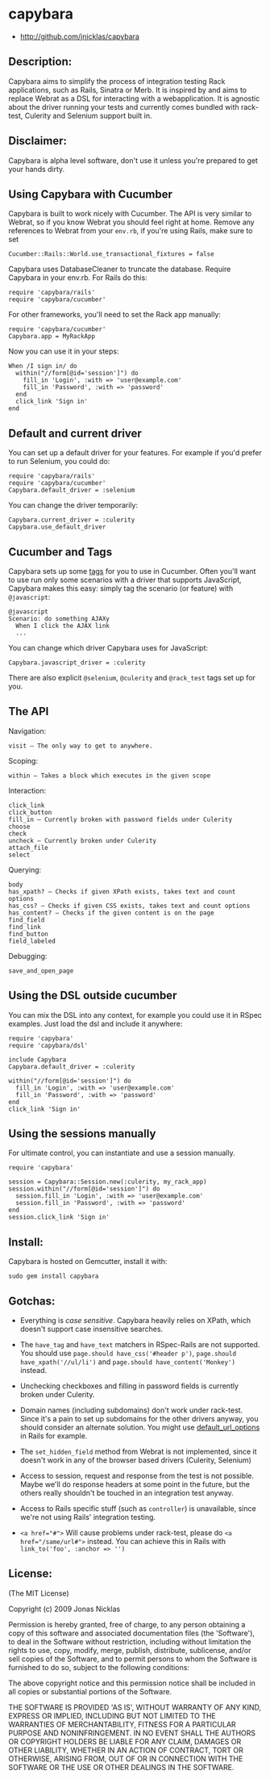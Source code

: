 # capybara

* http://github.com/jnicklas/capybara

## Description:

Capybara aims to simplify the process of integration testing Rack applications,
such as Rails, Sinatra or Merb. It is inspired by and aims to replace Webrat as
a DSL for interacting with a webapplication. It is agnostic about the driver
running your tests and currently comes bundled with rack-test, Culerity and
Selenium support built in.

## Disclaimer:

Capybara is alpha level software, don't use it unless you're prepared to get
your hands dirty.

## Using Capybara with Cucumber

Capybara is built to work nicely with Cucumber. The API is very similar to
Webrat, so if you know Webrat you should feel right at home. Remove any
references to Webrat from your `env.rb`, if you're using Rails, make sure to set

    Cucumber::Rails::World.use_transactional_fixtures = false

Capybara uses DatabaseCleaner to truncate the database. Require Capybara in your
env.rb. For Rails do this:

    require 'capybara/rails'
    require 'capybara/cucumber'

For other frameworks, you'll need to set the Rack app manually:

    require 'capybara/cucumber'
    Capybara.app = MyRackApp

Now you can use it in your steps:

    When /I sign in/ do
      within("//form[@id='session']") do
        fill_in 'Login', :with => 'user@example.com'
        fill_in 'Password', :with => 'password'
      end
      click_link 'Sign in'
    end

## Default and current driver

You can set up a default driver for your features. For example if you'd prefer
to run Selenium, you could do:

    require 'capybara/rails'
    require 'capybara/cucumber'
    Capybara.default_driver = :selenium

You can change the driver temporarily:

    Capybara.current_driver = :culerity
    Capybara.use_default_driver

## Cucumber and Tags

Capybara sets up some [tags](http://wiki.github.com/aslakhellesoy/cucumber/tags)
for you to use in Cucumber. Often you'll want to use run only some scenarios
with a driver that supports JavaScript, Capybara makes this easy: simply tag the
scenario (or feature) with `@javascript`:

    @javascript
    Scenario: do something AJAXy
      When I click the AJAX link
      ...

You can change which driver Capybara uses for JavaScript:

    Capybara.javascript_driver = :culerity

There are also explicit `@selenium`, `@culerity` and `@rack_test` tags set up
for you.

## The API

Navigation:

    visit – The only way to get to anywhere.

Scoping:

    within – Takes a block which executes in the given scope

Interaction:

    click_link
    click_button
    fill_in – Currently broken with password fields under Culerity
    choose
    check
    uncheck – Currently broken under Culerity
    attach_file
    select

Querying:

    body
    has_xpath? – Checks if given XPath exists, takes text and count options
    has_css? – Checks if given CSS exists, takes text and count options
    has_content? – Checks if the given content is on the page
    find_field
    find_link
    find_button
    field_labeled

Debugging:

    save_and_open_page

## Using the DSL outside cucumber

You can mix the DSL into any context, for example you could use it in RSpec
examples. Just load the dsl and include it anywhere:

    require 'capybara'
    require 'capybara/dsl'

    include Capybara
    Capybara.default_driver = :culerity

    within("//form[@id='session']") do
      fill_in 'Login', :with => 'user@example.com'
      fill_in 'Password', :with => 'password'
    end
    click_link 'Sign in'

## Using the sessions manually

For ultimate control, you can instantiate and use a session manually.

    require 'capybara'

    session = Capybara::Session.new(:culerity, my_rack_app)
    session.within("//form[@id='session']") do
      session.fill_in 'Login', :with => 'user@example.com'
      session.fill_in 'Password', :with => 'password'
    end
    session.click_link 'Sign in'

## Install:

Capybara is hosted on Gemcutter, install it with:

    sudo gem install capybara

## Gotchas:

* Everything is *case sensitive*. Capybara heavily relies on XPath, which
  doesn't support case insensitive searches.

* The `have_tag` and `have_text` matchers in RSpec-Rails are not supported.
  You should use `page.should have_css('#header p')`,
  `page.should have_xpath('//ul/li')` and `page.should have_content('Monkey')`
  instead.

* Unchecking checkboxes and filling in password fields is currently broken under
  Culerity.

* Domain names (including subdomains) don't work under rack-test. Since it's a
  pain to set up subdomains for the other drivers anyway, you should consider an
  alternate solution. You might use
  [default_url_options](https://gist.github.com/643a758320a2926bd2ed) in Rails
  for example.

* The `set_hidden_field` method from Webrat is not implemented, since it doesn't
  work in any of the browser based drivers (Culerity, Selenium)

* Access to session, request and response from the test is not possible. Maybe
  we'll do response headers at some point in the future, but the others really
  shouldn't be touched in an integration test anyway.

* Access to Rails specific stuff (such as `controller`) is unavailable, since
  we're not using Rails' integration testing.

* `<a href="#">` Will cause problems under rack-test, please do
  `<a href="/same/url#">` instead. You can achieve this in Rails with
  `link_to('foo', :anchor => '')`

## License:

(The MIT License)

Copyright (c) 2009 Jonas Nicklas

Permission is hereby granted, free of charge, to any person obtaining
a copy of this software and associated documentation files (the
'Software'), to deal in the Software without restriction, including
without limitation the rights to use, copy, modify, merge, publish,
distribute, sublicense, and/or sell copies of the Software, and to
permit persons to whom the Software is furnished to do so, subject to
the following conditions:

The above copyright notice and this permission notice shall be
included in all copies or substantial portions of the Software.

THE SOFTWARE IS PROVIDED 'AS IS', WITHOUT WARRANTY OF ANY KIND,
EXPRESS OR IMPLIED, INCLUDING BUT NOT LIMITED TO THE WARRANTIES OF
MERCHANTABILITY, FITNESS FOR A PARTICULAR PURPOSE AND NONINFRINGEMENT.
IN NO EVENT SHALL THE AUTHORS OR COPYRIGHT HOLDERS BE LIABLE FOR ANY
CLAIM, DAMAGES OR OTHER LIABILITY, WHETHER IN AN ACTION OF CONTRACT,
TORT OR OTHERWISE, ARISING FROM, OUT OF OR IN CONNECTION WITH THE
SOFTWARE OR THE USE OR OTHER DEALINGS IN THE SOFTWARE.